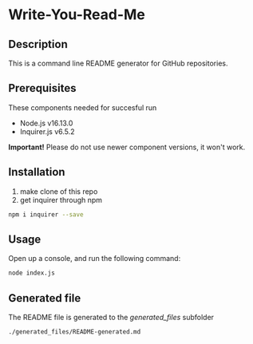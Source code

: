 # Write-You-Read-Me

## Description
This is a command line README generator for GitHub repositories. 

## Prerequisites
These components needed for succesful run
* Node.js v16.13.0
* Inquirer.js v6.5.2

**Important!** Please do not use newer component versions, it won't work.

## Installation
1. make clone of this repo
2. get inquirer through npm
```bash
npm i inquirer --save
```

## Usage
Open up a console, and run the following command:
```bash
node index.js
```

## Generated file
The README file is generated to the *generated_files* subfolder
```bash
./generated_files/README-generated.md
```



